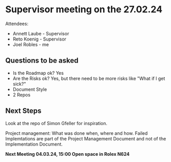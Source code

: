 # Supervisor meeting on the 27.02.24

Attendees:
* Annett Laube - Supervisor
* Reto Koenig - Supervisor
* Joel Robles - me

## Questions to be asked

* Is the Roadmap ok?
Yes
* Are the Risks ok?
Yes, but there need to be more risks like "What if I get sick?"
* Document Style
* 2 Repos

## Next Steps

Look at the repo of Simon Gfeller for inspiration.

Project management: What was done when, where and how. Failed Implemtations are part of the Project Management Document and not of the Implementation Document.


**Next Meeting 04.03.24, 15:00 Open space in Rolex N624**